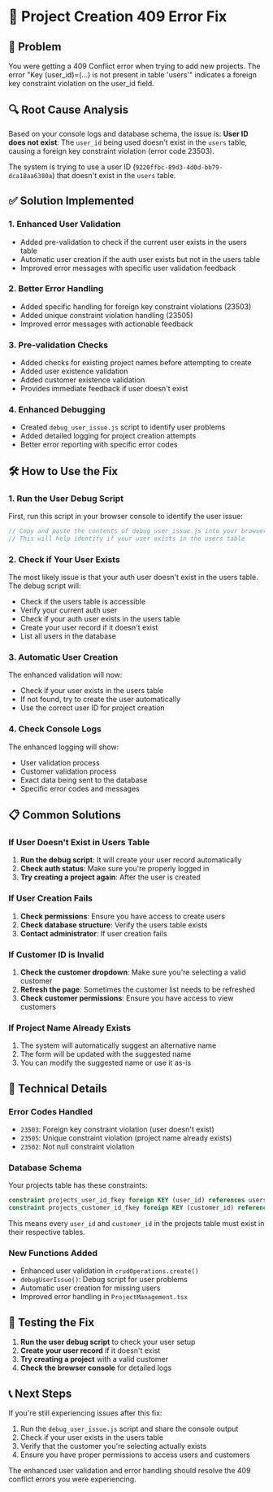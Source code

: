 # 🔧 Project Creation 409 Error Fix

## 🚨 Problem
You were getting a 409 Conflict error when trying to add new projects. The error "Key (user_id)=(...) is not present in table 'users'" indicates a foreign key constraint violation on the user_id field.

## 🔍 Root Cause Analysis
Based on your console logs and database schema, the issue is:
**User ID does not exist**: The `user_id` being used doesn't exist in the `users` table, causing a foreign key constraint violation (error code 23503).

The system is trying to use a user ID (`9220ffbc-89d3-4d0d-bb79-dca18aa6380a`) that doesn't exist in the `users` table.

## ✅ Solution Implemented

### 1. Enhanced User Validation
- Added pre-validation to check if the current user exists in the users table
- Automatic user creation if the auth user exists but not in the users table
- Improved error messages with specific user validation feedback

### 2. Better Error Handling
- Added specific handling for foreign key constraint violations (23503)
- Added unique constraint violation handling (23505)
- Improved error messages with actionable feedback

### 3. Pre-validation Checks
- Added checks for existing project names before attempting to create
- Added user existence validation
- Added customer existence validation
- Provides immediate feedback if user doesn't exist

### 4. Enhanced Debugging
- Created `debug_user_issue.js` script to identify user problems
- Added detailed logging for project creation attempts
- Better error reporting with specific error codes

## 🛠️ How to Use the Fix

### 1. Run the User Debug Script
First, run this script in your browser console to identify the user issue:

```javascript
// Copy and paste the contents of debug_user_issue.js into your browser console
// This will help identify if your user exists in the users table
```

### 2. Check if Your User Exists
The most likely issue is that your auth user doesn't exist in the users table. The debug script will:
- Check if the users table is accessible
- Verify your current auth user
- Check if your auth user exists in the users table
- Create your user record if it doesn't exist
- List all users in the database

### 3. Automatic User Creation
The enhanced validation will now:
- Check if your user exists in the users table
- If not found, try to create the user automatically
- Use the correct user ID for project creation

### 4. Check Console Logs
The enhanced logging will show:
- User validation process
- Customer validation process
- Exact data being sent to the database
- Specific error codes and messages

## 📋 Common Solutions

### If User Doesn't Exist in Users Table
1. **Run the debug script**: It will create your user record automatically
2. **Check auth status**: Make sure you're properly logged in
3. **Try creating a project again**: After the user is created

### If User Creation Fails
1. **Check permissions**: Ensure you have access to create users
2. **Check database structure**: Verify the users table exists
3. **Contact administrator**: If user creation fails

### If Customer ID is Invalid
1. **Check the customer dropdown**: Make sure you're selecting a valid customer
2. **Refresh the page**: Sometimes the customer list needs to be refreshed
3. **Check customer permissions**: Ensure you have access to view customers

### If Project Name Already Exists
1. The system will automatically suggest an alternative name
2. The form will be updated with the suggested name
3. You can modify the suggested name or use it as-is

## 🔧 Technical Details

### Error Codes Handled
- `23503`: Foreign key constraint violation (user doesn't exist)
- `23505`: Unique constraint violation (project name already exists)
- `23502`: Not null constraint violation

### Database Schema
Your projects table has these constraints:
```sql
constraint projects_user_id_fkey foreign KEY (user_id) references users (id)
constraint projects_customer_id_fkey foreign KEY (customer_id) references customers (id)
```

This means every `user_id` and `customer_id` in the projects table must exist in their respective tables.

### New Functions Added
- Enhanced user validation in `crudOperations.create()`
- `debugUserIssue()`: Debug script for user problems
- Automatic user creation for missing users
- Improved error handling in `ProjectManagement.tsx`

## 🚀 Testing the Fix

1. **Run the user debug script** to check your user setup
2. **Create your user record** if it doesn't exist
3. **Try creating a project** with a valid customer
4. **Check the browser console** for detailed logs

## 📞 Next Steps

If you're still experiencing issues after this fix:

1. Run the `debug_user_issue.js` script and share the console output
2. Check if your user exists in the users table
3. Verify that the customer you're selecting actually exists
4. Ensure you have proper permissions to access users and customers

The enhanced user validation and error handling should resolve the 409 conflict errors you were experiencing. 